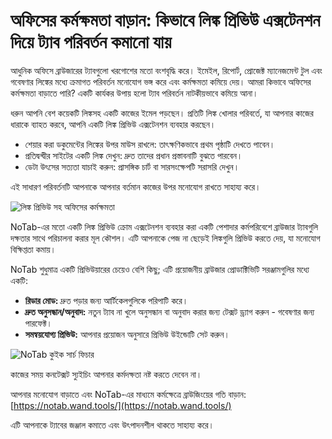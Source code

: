 # অফিসের কর্মক্ষমতা বাড়ান: কিভাবে লিঙ্ক প্রিভিউ এক্সটেনশন দিয়ে ট্যাব পরিবর্তন কমানো যায়

আধুনিক অফিসে ব্রাউজারের ট্যাবগুলো খরগোশের মতো বংশবৃদ্ধি করে। ইমেইল, রিপোর্ট, প্রোজেক্ট ম্যানেজমেন্ট টুল এবং গবেষণার লিঙ্কের মধ্যে ক্রমাগত পরিবর্তন মনোযোগ ভঙ্গ করে এবং কর্মক্ষমতা কমিয়ে দেয়। আমরা কিভাবে অফিসের কর্মক্ষমতা বাড়াতে পারি? একটি কার্যকর উপায় হলো ট্যাব পরিবর্তন নাটকীয়ভাবে কমিয়ে আনা।

ধরুন আপনি বেশ কয়েকটি লিঙ্কসহ একটি কাজের ইমেল পড়ছেন। প্রতিটি লিঙ্ক খোলার পরিবর্তে, যা আপনার কাজের ধারাকে ব্যাহত করবে, আপনি একটি লিঙ্ক প্রিভিউ এক্সটেনশন ব্যবহার করছেন।
*   শেয়ার করা ডকুমেন্টের লিঙ্কের উপর মাউস রাখলে: তাৎক্ষণিকভাবে প্রথম পৃষ্ঠাটি দেখতে পাবেন।
*   প্রতিদ্বন্দ্বীর সাইটের একটি লিঙ্ক দেখুন: দ্রুত তাদের প্রধান প্রস্তাবনাটি বুঝতে পারবেন।
*   ডেটা উৎসের সত্যতা যাচাই করুন: প্রাসঙ্গিক চার্ট বা সারসংক্ষেপটি সরাসরি দেখুন।

এই সাধারণ পরিবর্তনটি আপনাকে আপনার বর্তমান কাজের উপর মনোযোগ রাখতে সাহায্য করে।

![লিঙ্ক প্রিভিউ সহ অফিসের কর্মক্ষমতা](images/notab1.png)

NoTab-এর মতো একটি লিঙ্ক প্রিভিউ ক্রোম এক্সটেনশন ব্যবহার করা একটি পেশাদার কর্মপরিবেশে ব্রাউজার ট্যাবগুলি দক্ষতার সাথে পরিচালনা করার মূল কৌশল। এটি আপনাকে পেজ না ছেড়েই লিঙ্কগুলি প্রিভিউ করতে দেয়, যা মনোযোগ বিক্ষিপ্ততা কমায়।

NoTab শুধুমাত্র একটি প্রিভিউয়ারের চেয়েও বেশি কিছু; এটি প্রয়োজনীয় ব্রাউজার প্রোডাক্টিভিটি সরঞ্জামগুলির মধ্যে একটি:
*   **রিডার মোড:** দ্রুত পড়ার জন্য আর্টিকেলগুলিকে পরিপাটি করে।
*   **দ্রুত অনুসন্ধান/অনুবাদ:** নতুন ট্যাব না খুলে অনুসন্ধান বা অনুবাদ করার জন্য টেক্সট ড্র্যাগ করুন - গবেষণার জন্য পারফেক্ট।
*   **সমন্বয়যোগ্য প্রিভিউ:** আপনার প্রয়োজন অনুসারে প্রিভিউ উইন্ডোটি সেট করুন।

![NoTab কুইক সার্চ ফিচার](images/notab2.png)

কাজের সময় কনটেক্সট স্যুইচিং আপনার কর্মদক্ষতা নষ্ট করতে দেবেন না।

আপনার মনোযোগ বাড়াতে এবং NoTab-এর মাধ্যমে কর্মক্ষেত্রে ব্রাউজিংয়ের গতি বাড়ান: [https://notab.wand.tools/](https://notab.wand.tools/)

এটি আপনাকে ট্যাবের জঞ্জাল কমাতে এবং উৎপাদনশীল থাকতে সাহায্য করে।
